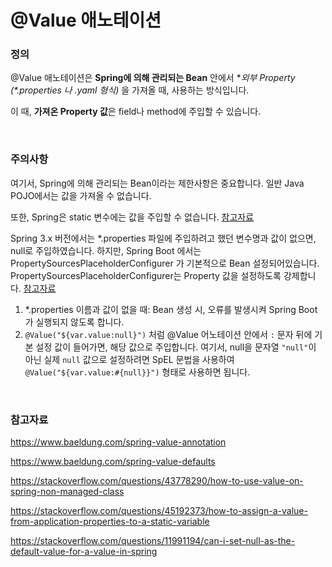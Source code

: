 # @Value 애노테이션

### 정의

@Value 애노테이션은 **Spring에 의해 관리되는 Bean** 안에서 **외부 Property (*.properties 나 *.yaml 형식)** 을 가져올 때, 사용하는 방식입니다. 

이 때, **가져온 Property 값**은 field나 method에 주입할 수 있습니다.

<br>

### 주의사항

여기서, Spring에 의해 관리되는 Bean이라는 제한사항은 중요합니다. 일반 Java POJO에서는 값을 가져올 수 없습니다.

또한, Spring은 static 변수에는 값을 주입할 수 없습니다. [참고자료](https://stackoverflow.com/questions/45192373/how-to-assign-a-value-from-application-properties-to-a-static-variable)

Spring 3.x 버전에서는 *.properties 파일에 주입하려고 했던 변수명과 값이 없으면, null로 주입하였습니다. 하지만, Spring Boot 에서는 PropertySourcesPlaceholderConfigurer 가 기본적으로 Bean 설정되어있습니다. PropertySourcesPlaceholderConfigurer는 Property 값을 설정하도록 강제합니다. [참고자료](https://stackoverflow.com/questions/11991194/can-i-set-null-as-the-default-value-for-a-value-in-spring)

1. *.properties 이름과 값이 없을 때: Bean 생성 시, 오류를 발생시켜 Spring Boot가 실행되지 않도록 합니다.
2. `@Value("${var.value:null}")` 처럼 @Value 어노테이션 안에서 `:` 문자 뒤에 기본 설정 값이 들어가면, 해당 값으로 주입합니다. 여기서, null을 문자열 `"null"`이 아닌 실제 `null` 값으로 설정하려면 SpEL 문법을 사용하여 `@Value("${var.value:#{null}}")` 형태로 사용하면 됩니다.

<br>

### 참고자료

https://www.baeldung.com/spring-value-annotation

https://www.baeldung.com/spring-value-defaults

https://stackoverflow.com/questions/43778290/how-to-use-value-on-spring-non-managed-class

https://stackoverflow.com/questions/45192373/how-to-assign-a-value-from-application-properties-to-a-static-variable

https://stackoverflow.com/questions/11991194/can-i-set-null-as-the-default-value-for-a-value-in-spring